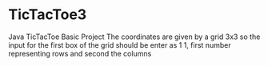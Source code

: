 # TicTacToe3
Java TicTacToe Basic Project
The coordinates are given by a grid 3x3 so the input for the first box of the grid should be enter as 1 1, first number representing rows and second the columns
